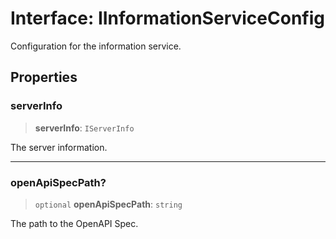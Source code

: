 # Interface: IInformationServiceConfig

Configuration for the information service.

## Properties

### serverInfo

> **serverInfo**: `IServerInfo`

The server information.

***

### openApiSpecPath?

> `optional` **openApiSpecPath**: `string`

The path to the OpenAPI Spec.
